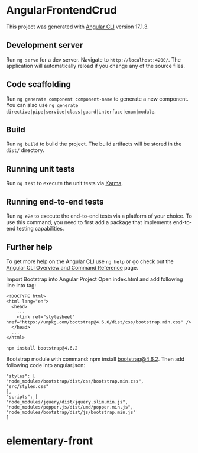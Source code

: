# AngularFrontendCrud

This project was generated with [Angular CLI](https://github.com/angular/angular-cli) version 17.1.3.

## Development server

Run `ng serve` for a dev server. Navigate to `http://localhost:4200/`. The application will automatically reload if you change any of the source files.

## Code scaffolding

Run `ng generate component component-name` to generate a new component. You can also use `ng generate directive|pipe|service|class|guard|interface|enum|module`.

## Build

Run `ng build` to build the project. The build artifacts will be stored in the `dist/` directory.

## Running unit tests

Run `ng test` to execute the unit tests via [Karma](https://karma-runner.github.io).

## Running end-to-end tests

Run `ng e2e` to execute the end-to-end tests via a platform of your choice. To use this command, you need to first add a package that implements end-to-end testing capabilities.

## Further help

To get more help on the Angular CLI use `ng help` or go check out the [Angular CLI Overview and Command Reference](https://angular.io/cli) page.






Import Bootstrap into Angular Project
Open index.html and add following line into <head> tag:
```
<!DOCTYPE html>
<html lang="en">
  <head>
    ...
    <link rel="stylesheet" href="https://unpkg.com/bootstrap@4.6.0/dist/css/bootstrap.min.css" />
  </head>
  ...
</html>
```





`npm install bootstrap@4.6.2`


Bootstrap module with command: npm install bootstrap@4.6.2.
Then add following code into angular.json:

```
"styles": [
"node_modules/bootstrap/dist/css/bootstrap.min.css",
"src/styles.css"
],
"scripts": [
"node_modules/jquery/dist/jquery.slim.min.js",
"node_modules/popper.js/dist/umd/popper.min.js",
"node_modules/bootstrap/dist/js/bootstrap.min.js"
]
```

# elementary-front
